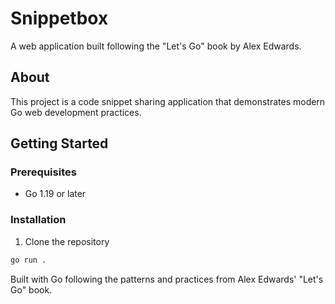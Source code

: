 # Snippetbox

A web application built following the "Let's Go" book by Alex Edwards.

## About

This project is a code snippet sharing application that demonstrates modern Go web development practices.

## Getting Started

### Prerequisites

- Go 1.19 or later

### Installation

1. Clone the repository

```bash
go run .
```

Built with Go following the patterns and practices from Alex Edwards' "Let's Go" book.